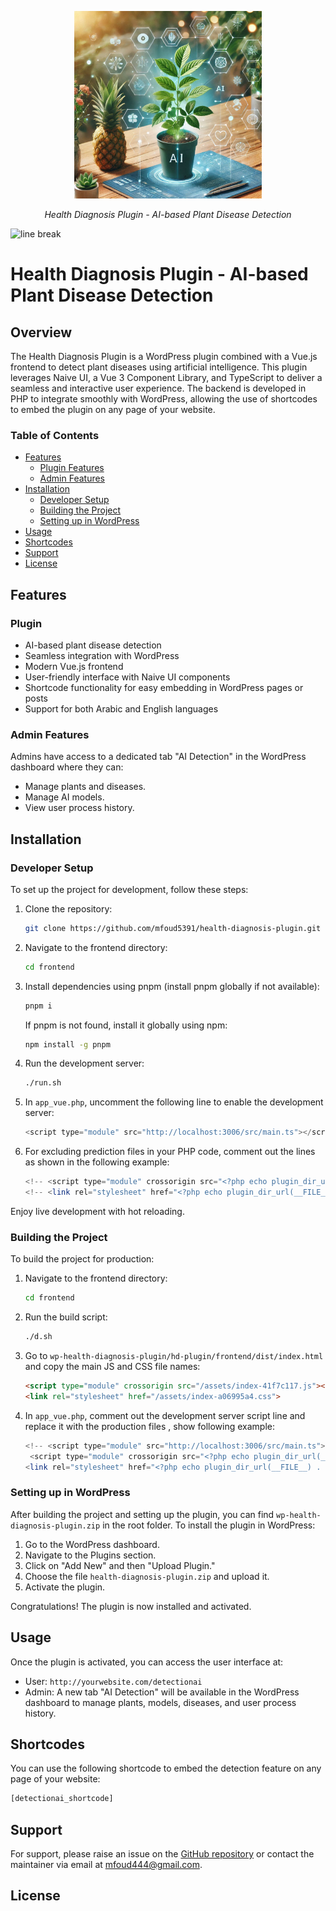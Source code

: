 <div id="top">

<p align="center">
  <img src="./logo.png" alt="ReadmeAI Logo" width="300px" height="300px">
</p>

<p align="center">
  <em>Health Diagnosis Plugin - AI-based Plant Disease Detection</em>
</p>

</div>

<img src="https://raw.githubusercontent.com/eli64s/readme-ai/eb2a0b4778c633911303f3c00f87874f398b5180/docs/docs/assets/svg/line-gradient.svg" alt="line break" width="100%" height="3px">


# Health Diagnosis Plugin - AI-based Plant Disease Detection

## Overview
The Health Diagnosis Plugin is a WordPress plugin combined with a Vue.js frontend to detect plant diseases using artificial intelligence. This plugin leverages Naive UI, a Vue 3 Component Library, and TypeScript to deliver a seamless and interactive user experience. The backend is developed in PHP to integrate smoothly with WordPress, allowing the use of shortcodes to embed the plugin on any page of your website.

### Table of Contents
- [Features](#features)
  - [Plugin Features](#plugin-features)
  - [Admin Features](#admin-features)
- [Installation](#installation)
  - [Developer Setup](#developer-setup)
  - [Building the Project](#building-the-project)
  - [Setting up in WordPress](#setting-up-in-wordpress)
- [Usage](#usage)
- [Shortcodes](#shortcodes)
- [Support](#support)
- [License](#license)




## Features

### Plugin

- AI-based plant disease detection
- Seamless integration with WordPress
- Modern Vue.js frontend
- User-friendly interface with Naive UI components
- Shortcode functionality for easy embedding in WordPress pages or posts
- Support for both Arabic and English languages

### Admin Features

Admins have access to a dedicated tab "AI Detection" in the WordPress dashboard where they can:

- Manage plants and diseases.
- Manage AI models.
- View user process history.


## Installation

### Developer Setup
To set up the project for development, follow these steps:

1. Clone the repository:
   ```sh
   git clone https://github.com/mfoud5391/health-diagnosis-plugin.git
   ```
2. Navigate to the frontend directory:
   ```sh
   cd frontend
   ```
3. Install dependencies using pnpm (install pnpm globally if not available):
   ```sh
   pnpm i
   ```
   If pnpm is not found, install it globally using npm:
   ```sh
   npm install -g pnpm
   ```
4. Run the development server:
   ```sh
   ./run.sh
   ```
5. In `app_vue.php`, uncomment the following line to enable the development server:
   ```php
   <script type="module" src="http://localhost:3006/src/main.ts"></script>
   ```
6. For excluding prediction files in your PHP code, comment out the lines as shown in the following example:
   ```php
   <!-- <script type="module" crossorigin src="<?php echo plugin_dir_url(__FILE__) . 'frontend/dist/assets/index-41f7c117.js' ?>"></script> -->
   <!-- <link rel="stylesheet" href="<?php echo plugin_dir_url(__FILE__) . 'frontend/dist/assets/index-a06995a4.css'; ?>"> -->


Enjoy live development with hot reloading.

### Building the Project
To build the project for production:

1. Navigate to the frontend directory:
   ```sh
   cd frontend
   ```
2. Run the build script:
   ```sh
   ./d.sh
   ```
3. Go to `wp-health-diagnosis-plugin/hd-plugin/frontend/dist/index.html` and copy the main JS and CSS file names:
   ```html
   <script type="module" crossorigin src="/assets/index-41f7c117.js"></script>
   <link rel="stylesheet" href="/assets/index-a06995a4.css">
   ```
4. In `app_vue.php`, comment out the development server script line and replace it with the production files , show following example:
   ```php
   <!-- <script type="module" src="http://localhost:3006/src/main.ts"></script> -->
    <script type="module" crossorigin src="<?php echo plugin_dir_url(__FILE__) . 'frontend/dist/assets/index-41f7c117.js' ?>"></script>
   <link rel="stylesheet" href="<?php echo plugin_dir_url(__FILE__) . 'frontend/dist/assets/index-a06995a4.css'; ?>
   ```

### Setting up in WordPress
After building the project and setting up the plugin, you can find `wp-health-diagnosis-plugin.zip` in the root folder. To install the plugin in WordPress:

1. Go to the WordPress dashboard.
2. Navigate to the Plugins section.
3. Click on "Add New" and then "Upload Plugin."
4. Choose the file `health-diagnosis-plugin.zip` and upload it.
5. Activate the plugin.

Congratulations! The plugin is now installed and activated.

## Usage
Once the plugin is activated, you can access the user interface at:
- User: `http://yourwebsite.com/detectionai`
- Admin: A new tab "AI Detection" will be available in the WordPress dashboard to manage plants, models, diseases, and user process history.

## Shortcodes
You can use the following shortcode to embed the detection feature on any page of your website:
```sh
[detectionai_shortcode]
```

## Support
For support, please raise an issue on the [GitHub repository](<repository-url>) or contact the maintainer via email at [mfoud444@gmail.com](mailto:mfoud444@gmail.com).


## License
<!-- This project is licensed under the MIT License. See the LICENSE file for details. -->
```

